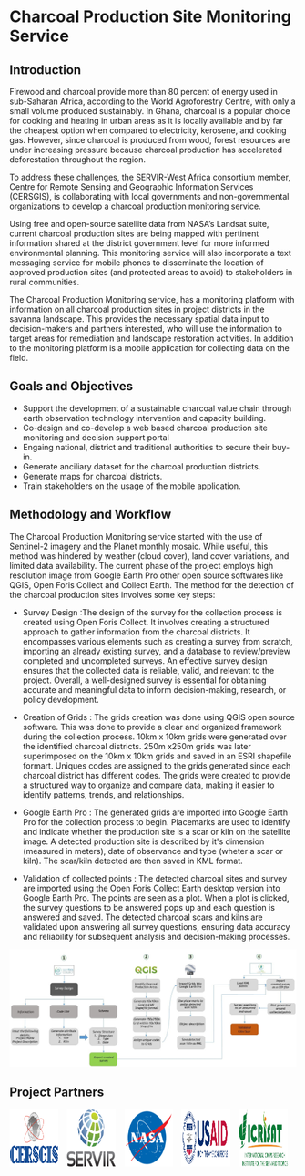 # Charcoal Production Site Monitoring Service
## Introduction
Firewood and charcoal provide more than 80 percent of energy used in
sub-Saharan Africa, according to the World Agroforestry Centre, with only
a small volume produced sustainably. In Ghana, charcoal is a popular
choice for cooking and heating in urban areas as it is locally available and
by far the cheapest option when compared to electricity, kerosene, and
cooking gas. However, since charcoal is produced from wood, forest
resources are under increasing pressure because charcoal production has
accelerated deforestation throughout the region.

To address these challenges, the SERVIR-West Africa consortium member,
Centre for Remote Sensing and Geographic Information Services
(CERSGIS), is collaborating with local governments and non-governmental
organizations to develop a charcoal production monitoring service.

Using
free and open-source satellite data from NASA’s Landsat suite, current
charcoal production sites are being mapped with pertinent information
shared at the district government level for more informed environmental
planning. This monitoring service will also incorporate a text messaging
service for mobile phones to disseminate the location of approved
production sites (and protected areas to avoid) to stakeholders in rural
communities.

The Charcoal Production Monitoring service, has a monitoring platform with information on all charcoal production sites in project districts in the savanna landscape. This provides the necessary spatial data input to decision-makers and partners interested, who will use the information to target areas for remediation and landscape restoration activities. In addition to the monitoring platform is a mobile application for collecting data on the field.


## Goals and Objectives
* Support the development of a sustainable charcoal value chain through earth observation technology intervention and capacity building.
* Co-design and co-develop a web based charcoal production site monitoring and decision support portal
* Engaing national, district and traditional authorities to secure their buy-in.
* Generate anciliary dataset for the charcoal production districts.
* Generate maps for charcoal districts.
* Train stakeholders on the usage of the mobile application.


  

## Methodology and Workflow
 The Charcoal Production Monitoring service started with the use of Sentinel-2 imagery and the Planet monthly mosaic. While useful, this method was hindered by weather (cloud cover), land cover variations, and limited data availability. The current phase of the project employs high resolution image from Google Earth Pro other open source softwares like QGIS, Open Foris Collect and Collect Earth. The method for the detection of the charcoal production sites involves some key steps:

* Survey Design :The design of the survey for the collection process is created using Open Foris Collect. It involves creating a structured approach to gather information from the charcoal districts. It encompasses various elements such as creating a survey from scratch, importing an already existing survey, and a database to review/preview completed and uncompleted surveys. An effective survey design ensures that the collected data is reliable, valid, and relevant to the project. Overall, a well-designed survey is essential for obtaining accurate and meaningful data to inform decision-making, research, or policy development.

* Creation of Grids : The grids creation was done using QGIS open source software. This was done to provide a clear and organized framework during the collection process. 10km x 10km grids were generated over the identified charcoal districts.  250m x250m grids was later superimposed on the 10km x 10km grids and saved in an ESRI shapefile formart. Uniques codes are assigned to the grids generated since each charcoal district has different codes. The grids were created to provide a structured way to organize and compare data, making it easier to identify patterns, trends, and relationships. 


* Google Earth Pro : The generated grids are imported into Google Earth Pro for the collection process to begin. Placemarks are used to identify and indicate whether the production site is a scar or kiln on the satellite image. A detected production site is described by it's dimension (measured in meters), date of observance and type (wheter a scar or kiln). The scar/kiln detected are then saved in KML format.

* Validation of collected points : The detected charcoal sites and survey are imported using the Open Foris Collect Earth desktop version into Google Earth Pro. The points are seen as a plot. When a plot is clicked, the survey questions to be answered pops up and each question is answered and saved. The detected charcoal scars and kilns are validated upon answering all survey questions, ensuring data accuracy and reliability for subsequent analysis and decision-making processes.


![Charcoal-workflow](<images/Workflow/Charcoal Workflow.jpg>)

## Project Partners
<style>
.main{
    display: flex;
}

.gallery { 
    width: 20%;
    height: 50%;
    margin-right: 3%;
    
    /* display: inline-grid; */
    
}
.gallery img {
    width: 100%;
    height: 100px;
}

</style>
<div class="main">
<div class="gallery" >
<img src="./images/Logos/cersgis-logo.png" alt="Trolltunga Norway">
</div>
<div class="gallery" >
<img src="./images/Logos/SERVIR_Logo.png" alt="Trolltunga Norway" >
</div>
<div class="gallery" >
<img  src="./images/Logos/nasa.png" alt="Trolltunga Norway">
</div>

<div class="gallery" >
<img   src="./images/Logos/USAID.png" alt="Trolltunga Norway">
</div>

<div class="gallery" >
<img  src="./images/Logos/ICRISAT-1.jpg" alt="Trolltunga Norway">
</div>
</div>


